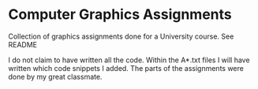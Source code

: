 # Computer Graphics Assignments
 Collection of graphics assignments done for a University course. See README

I do not claim to have written all the code. Within the A*.txt files I will have written which code snippets I added.
The parts of the assignments were done by my great classmate.
